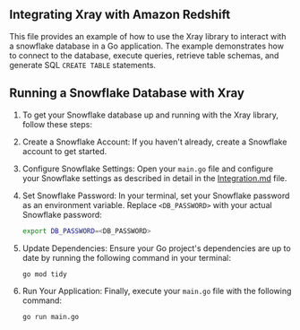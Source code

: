## Integrating Xray with Amazon Redshift

This file provides an example of how to use the Xray library to interact with a snowflake database in a Go application. The example demonstrates how to connect to the database, execute queries, retrieve table schemas, and generate SQL `CREATE TABLE` statements.




## Running a Snowflake Database with Xray

1. To get your Snowflake database up and running with the Xray library, follow these steps:

2. Create a Snowflake Account: If you haven't already, create a Snowflake account to get started.

3. Configure Snowflake Settings: Open your `main.go` file and configure your Snowflake settings as described in detail in the [Integration.md](https://github.com/thesaas-company/xray/tree/main/example/snowflake/integration.md) file.

4. Set Snowflake Password: In your terminal, set your Snowflake password as an environment variable. Replace `<DB_PASSWORD>` with your actual Snowflake password:


    ```bash
    export DB_PASSWORD=<DB_PASSWORD>
    ```

5. Update Dependencies: Ensure your Go project's dependencies are up to date by running the following command in your terminal:
   
    ```
    go mod tidy
    ```

6. Run Your Application: Finally, execute your `main.go` file with the following command:

    ```
    go run main.go

